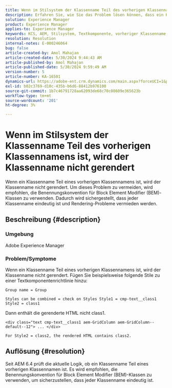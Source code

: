 ```yaml
---
title: Wenn im Stilsystem der Klassenname Teil des vorherigen Klassennamens ist, wird der Klassenname nicht gerendert
description: Erfahren Sie, wie Sie das Problem lösen können, dass ein Klassenname Teil eines vorherigen Klassennamen in Adobe Experience Manager ist. Verwenden Sie die BEM-Klassenbenennungskonvention.
solution: Experience Manager
product: Experience Manager
applies-to: Experience Manager
keywords: KCS, AEM, Stilsystem, Textkomponente, vorheriger Klassenname, BEM
resolution: Resolution
internal-notes: E-000246064
bug: false
article-created-by: Amol Mahajan
article-created-date: 5/30/2024 9:44:43 AM
article-published-by: Amol Mahajan
article-published-date: 5/30/2024 9:59:49 AM
version-number: 5
article-number: KA-16501
dynamics-url: https://adobe-ent.crm.dynamics.com/main.aspx?forceUCI=1&pagetype=entityrecord&etn=knowledgearticle&id=128bc938-691e-ef11-840a-6045bd06fa9d
exl-id: b02c3769-d10c-435b-b6d6-88412b976100
source-git-commit: 1b7c46791728aa62093de68c70c08609e365623b
workflow-type: tm+mt
source-wordcount: '201'
ht-degree: 3%

---
```


# Wenn im Stilsystem der Klassenname Teil des vorherigen Klassennamens ist, wird der Klassenname nicht gerendert


Wenn ein Klassenname Teil eines vorherigen Klassennamens ist, wird der Klassenname nicht gerendert. Um dieses Problem zu vermeiden, wird empfohlen, die Benennungskonvention für Block Element Modifier (BEM)-Klassen zu verwenden. Dadurch wird sichergestellt, dass jeder Klassenname eindeutig ist und Rendering-Probleme vermieden werden.

## Beschreibung {#description}


### <b>Umgebung</b>

Adobe Experience Manager



### <b>Problem/Symptome</b>

Wenn ein Klassenname Teil eines vorherigen Klassennamens ist, wird der Klassenname nicht gerendert. Fügen Sie beispielsweise folgende Stile zu einer Textkomponentenrichtlinie hinzu:


```
Group name = Group
```


`Styles can be combined = check on Styles Style1 = cmp-text__class1 Style2 = class1`



Dann enthält die gerenderte HTML nicht class1.


```
<div class="text cmp-text__class1 aem-GridColumn aem-GridColumn--default--12"> ... </div>
```


`For Style2 = class2, the rendered HTML contains class2.`


## Auflösung {#resolution}


Seit AEM 6.4 prüft die aktuelle Logik, ob ein Klassenname Teil eines vorherigen Klassennamen ist. Es wird empfohlen, die Benennungskonvention für Block Element Modifier (BEM)-Klassen zu verwenden, um sicherzustellen, dass jeder Klassenname eindeutig ist.
